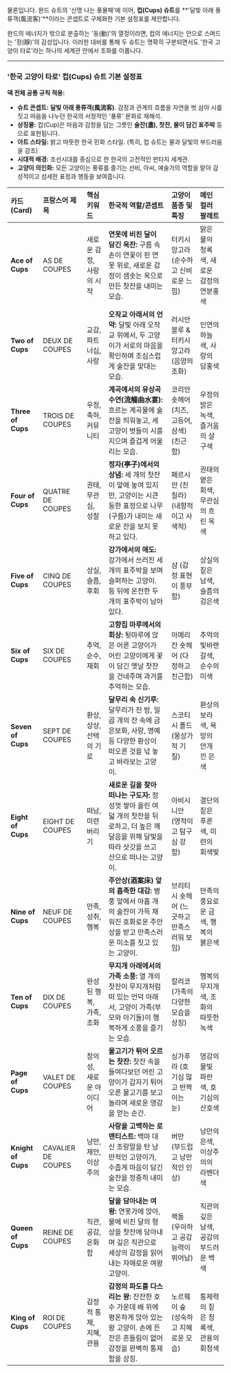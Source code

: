 물론입니다. 완드 슈트의 '신명 나는 풍물패'에 이어, **컵(Cups) 슈트**를 **'달빛 아래 풍류객(風流客)'**이라는 콘셉트로 구체화한 기본 설정표를 제안합니다.

완드의 에너지가 밖으로 분출하는 '동(動)'의 열정이라면, 컵의 에너지는 안으로 스며드는 '정(靜)'의 감성입니다. 이러한 대비를 통해 두 슈트는 명확히 구분되면서도 '한국 고양이 타로'라는 하나의 세계관 안에서 조화를 이룹니다.

---

### **'한국 고양이 타로' 컵(Cups) 슈트 기본 설정표**

**덱 전체 공통 규칙 적용:**
*   **슈트 콘셉트:** **달빛 아래 풍류객(風流客)**. 감정과 관계의 흐름을 자연을 벗 삼아 시를 짓고 마음을 나누던 한국의 서정적인 '풍류' 문화로 재해석.
*   **상징물:** 컵(Cup)은 마음과 감정을 담는 그릇인 **술잔(盞), 찻잔, 물이 담긴 표주박** 등으로 표현됩니다.
*   **아트 스타일:** 밝고 따뜻한 한국 민화 스타일. (특히, 컵 슈트는 물과 달빛의 부드러움을 강조)
*   **시대적 배경:** 조선시대를 중심으로 한 한국의 고전적인 판타지 세계관.
*   **고양이 의인화:** 모든 고양이는 풍류를 즐기는 선비, 아씨, 예술가의 역할을 맡아 감성적이고 섬세한 표정과 행동을 보여줍니다.

| 카드 (Card) | 프랑스어 제목 | 핵심 키워드 | 한국적 역할/콘셉트 | 고양이 품종 및 특징 | 메인 컬러 팔레트 |
| :--- | :--- | :--- | :--- | :--- | :--- |
| **Ace of Cups** | AS DE COUPES | 새로운 감정, 사랑의 시작 | **연못에 비친 달이 담긴 옥잔:** 구름 속 손이 연꽃이 핀 연못 위로, 새로운 감정이 샘솟는 옥으로 만든 찻잔을 내미는 모습. | 터키시 앙고라 (순수하고 신비로운 느낌) | 맑은 물의 청록색, 새로운 감정의 연분홍색 |
| **Two of Cups** | DEUX DE COUPES | 교감, 파트너십, 사랑 | **오작교 아래서의 언약:** 달빛 아래 오작교 위에서, 두 고양이가 서로의 마음을 확인하며 조심스럽게 술잔을 맞대는 모습. | 러시안 블루 & 터키시 앙고라 (음양의 조화) | 인연의 하늘색, 사랑의 담홍색 |
| **Three of Cups** | TROIS DE COUPES | 우정, 축하, 커뮤니티 | **계곡에서의 유상곡수연(流觴曲水宴):** 흐르는 계곡물에 술잔을 띄워놓고, 세 고양이 벗들이 시를 지으며 즐겁게 어울리는 모습. | 코리안 숏헤어 (치즈, 고등어, 삼색) (친근함) | 우정의 밝은 녹색, 즐거움의 살구색 |
| **Four of Cups** | QUATRE DE COUPES | 권태, 무관심, 성찰 | **정자(亭子)에서의 상념:** 세 개의 찻잔이 앞에 놓여 있지만, 고양이는 시큰둥한 표정으로 나무(구름)가 내미는 새로운 잔을 보지 못하고 있다. | 페르시안 (친칠라) (내향적이고 사색적) | 권태의 옅은 회색, 무관심의 흐린 옥색 |
| **Five of Cups** | CINQ DE COUPES | 상실, 슬픔, 후회 | **강가에서의 애도:** 강가에서 쓰러진 세 개의 표주박을 보며 슬퍼하는 고양이. 등 뒤에 온전한 두 개의 표주박이 남아있다. | 샴 (감정 표현이 풍부함) | 상실의 짙은 남색, 슬픔의 검은색 |
| **Six of Cups** | SIX DE COUPES | 추억, 순수, 재회 | **고향집 마루에서의 회상:** 툇마루에 앉은 어른 고양이가 어린 고양이에게 꽃이 담긴 옛날 찻잔을 건네주며 과거를 추억하는 모습. | 아메리칸 숏헤어 (다정하고 친근함) | 추억의 빛바랜 갈색, 순수의 미색 |
| **Seven of Cups** | SEPT DE COUPES | 환상, 상상, 선택의 기로 | **달무리 속 신기루:** 달무리가 진 밤, 일곱 개의 잔 속에 금은보화, 사랑, 명예 등 다양한 환상이 떠오른 것을 넋 놓고 바라보는 고양이. | 스코티시 폴드 (몽상가적 기질) | 환상의 보라색, 욕망의 안개 낀 은색 |
| **Eight of Cups** | EIGHT DE COUPES | 떠남, 미련 버리기 | **새로운 길을 찾아 떠나는 구도자:** 정성껏 쌓아 올린 여덟 개의 찻잔을 뒤로하고, 더 높은 깨달음을 위해 달빛을 따라 삿갓을 쓰고 산으로 떠나는 고양이. | 아비시니안 (영적이고 탐구심 강함) | 결단의 짙은 푸른색, 미련의 회색빛 |
| **Nine of Cups** | NEUF DE COUPES | 만족, 성취, 행복 | **주안상(酒案床) 앞의 흡족한 대감:** 병풍 앞에서 아홉 개의 술잔이 가득 채워진 호화로운 주안상을 받고 만족스러운 미소를 짓고 있는 고양이. | 브리티시 숏헤어 (느긋하고 만족스러워 보임) | 만족의 풍요로운 금색, 행복의 붉은색 |
| **Ten of Cups** | DIX DE COUPES | 완성된 행복, 가족, 조화 | **무지개 아래에서의 가족 소풍:** 열 개의 찻잔이 무지개처럼 떠 있는 언덕 아래서, 고양이 가족(부모와 아기들)이 행복하게 소풍을 즐기는 모습. | 칼리코 (가족의 다양한 모습을 상징) | 행복의 무지개색, 조화의 따뜻한 녹색 |
| **Page of Cups** | VALET DE COUPES | 창의성, 새로운 아이디어 | **물고기가 튀어 오르는 찻잔:** 찻잔 속을 들여다보던 어린 고양이가 갑자기 튀어 오른 물고기를 보고 놀라며 새로운 영감을 얻는 순간. | 싱가푸라 (호기심 많고 반짝이는 눈) | 영감의 물빛 파란색, 호기심의 산호색 |
| **Knight of Cups** | CAVALIER DE COUPES | 낭만, 제안, 이상주의 | **사랑을 고백하는 로맨티스트:** 백마 대신 조랑말을 탄 낭만적인 고양이가, 수줍게 마음이 담긴 술잔을 정중히 내미는 모습. | 버만 (부드럽고 낭만적인 인상) | 낭만의 은색, 이상주의의 라벤더색 |
| **Queen of Cups** | REINE DE COUPES | 직관, 공감, 온화함 | **달을 담아내는 여왕:** 연못가에 앉아, 물에 비친 달의 형상을 찻잔에 담아내며 깊은 직관으로 세상의 감정을 읽어내는 자애로운 여왕 고양이. | 랙돌 (우아하고 공감 능력이 뛰어남) | 직관의 깊은 남색, 공감의 부드러운 백색 |
| **King of Cups** | ROI DE COUPES | 감정적 통제, 지혜, 관용 | **감정의 파도를 다스리는 왕:** 잔잔한 호수 가운데 배 위에 평온하게 앉아 있는 왕 고양이. 손에 든 잔은 흔들림이 없어 감정을 완벽히 통제함을 상징. | 노르웨이 숲 (성숙하고 지혜로운 모습) | 통제력의 짙은 청록색, 관용의 회청색 |